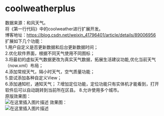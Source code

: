 # coolweatherplus
数据来源：和风天气。  
将《第一行代码》中的coolweather进行扩展开发。  
博客地址：https://blog.csdn.net/weixin_41796401/article/details/89006956  
扩展如下几个功能：  
1.用户自定义是否更新数据和后台更新数据时间；  
2.优化软件界面，根据不同天气使用不同图标；  
3.将最初的虚拟天气数据更改为真实天气数据，拓展生活建议功能,优化当前天气（now.xml）布局；  
4.添加常规天气，隔小时天气，空气质量功能；  
5.尝试添加各种自定义View；  
6.添加通知栏，通知天气；
7.增加定位功能，定位功能只有实体机才能看到，打开软件后可以自动跳转到当前所在区县。
8.允许使用多个城市。   
原版效果图：  
![在这里插入图片描述](https://img-blog.csdnimg.cn/20190416221300161.gif)
效果图：  
![在这里插入图片描述](https://img-blog.csdnimg.cn/20190515225707897.gif)

